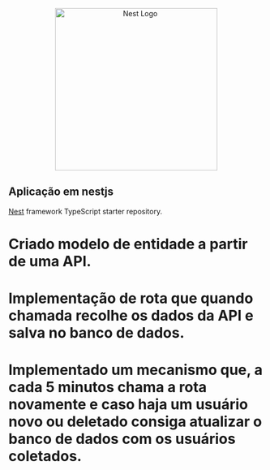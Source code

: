 <p align="center">
  <a href="http://nestjs.com/" target="blank"><img src="https://nestjs.com/img/logo_text.svg" width="320" alt="Nest Logo" /></a>
</p>

## Aplicação em nestjs 

[Nest](https://github.com/nestjs/nest) framework TypeScript starter repository.

# Criado modelo de entidade a partir de uma API.
# Implementação de rota que quando chamada recolhe os dados da API e salva no banco de dados.
# Implementado um mecanismo que, a cada 5 minutos chama a rota novamente e caso haja um usuário novo ou deletado consiga atualizar o banco de dados com os usuários coletados.



